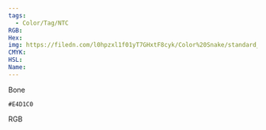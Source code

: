 ```yaml
---
tags:
  - Color/Tag/NTC
RGB:
Hex:
img: https://filedn.com/l0hpzxl1f01yT7GHxtF8cyk/Color%20Snake/standard_csv_to_svg//E4D1C0.svg
CMYK:
HSL:
Name:
---
```

Bone
```palette
#E4D1C0
```
RGB
